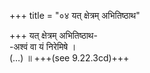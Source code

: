 +++
title = "०४ यत् क्षेत्रम् अभितिष्ठाथ"

+++
यत् क्षेत्रम् अभितिष्ठाथ-  
-अश्वं वा यं निरेमिषे ।  
(…) ॥ +++(see 9.22.3cd)+++